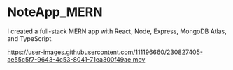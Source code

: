 # NoteApp_MERN
I created a full-stack MERN app with React, Node, Express, MongoDB Atlas, and TypeScript.





https://user-images.githubusercontent.com/111196660/230827405-ae55c5f7-9643-4c53-8041-71ea300f49ae.mov

